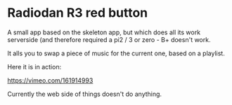 Radiodan R3 red button
====

A small app based on the skeleton app, but which does all its work serverside (and 
therefore required a pi2 / 3 or zero - B+ doesn't work.

It alls you to swap a piece of music for the current one, based on a playlist.

Here it is in action:

https://vimeo.com/161914993

Currently the web side of things doesn't do anything.


